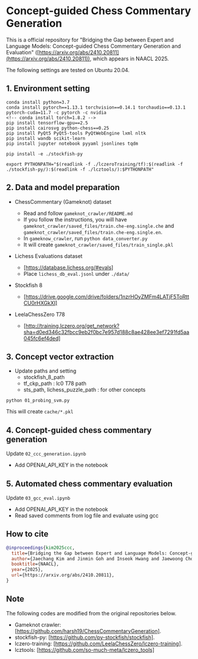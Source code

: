 # Concept-guided Chess Commentary Generation

This is a official repository for "Bridging the Gap between Expert and Language Models: Concept-guided Chess Commentary Generation and Evaluation" ([https://arxiv.org/abs/2410.20811](https://arxiv.org/abs/2410.20811)), which appears in NAACL 2025.


The following settings are tested on Ubuntu 20.04.

## 1. Environment setting

```
conda install python=3.7
conda install pytorch==1.13.1 torchvision==0.14.1 torchaudio==0.13.1 pytorch-cuda=11.7 -c pytorch -c nvidia
<!-- conda install torch=1.8.2 -->
pip install tensorflow-gpu==2.5
pip install cairosvg python-chess==0.25
pip install PyQt5 PyQt5-tools PyQtWebEngine lxml nltk
pip install wandb scikit-learn
pip install jupyter notebook pyyaml jsonlines tqdm

pip install -e ./stockfish-py
```

```
export PYTHONPATH="$(readlink -f ./lczeroTraining/tf):$(readlink -f ./stockfish-py/):$(readlink -f ./lcztools/):$PYTHONPATH"
```

## 2. Data and model preparation

* ChessCommentary (Gameknot) dataset
  * Read and follow `gameknot_crawler/README.md`
  * If you follow the instructions, you will have `gameknot_crawler/saved_files/train.che-eng.single.che` and `gameknot_crawler/saved_files/train.che-eng.single.en`.
  * In `gameknow_crawler`, run `python data_converter.py`
  * It will create `gameknot_crawler/saved_files/train_single.pkl`

* Lichess Evaluations dataset 

  * [https://database.lichess.org/#evals]
  * Place `lichess_db_eval.jsonl` under `./data/`

* Stockfish 8
  * [https://drive.google.com/drive/folders/1nzrHOyZMFm4LATjF5ToRttCU0rHXGkXI]

* LeelaChessZero T78
  * [http://training.lczero.org/get_network?sha=d0ed346c32fbcc9eb2f0bc7e957d188c8ae428ee3ef7291fd5aa045fc6ef4ded]

## 3. Concept vector extraction

* Update paths and setting
  * stockfish_8_path
  * tf_ckp_path : lc0 T78 path
  * sts_path, lichess_puzzle_path : for other concepts

```
python 01_probing_svm.py
```
This will create `cache/*.pkl`

## 4. Concept-guided chess commentary generation

Update `02_ccc_generation.ipynb`
* Add OPENAI_API_KEY in the notebook

## 5. Automated chess commentary evaluation

Update `03_gcc_eval.ipynb`
* Add OPENAI_API_KEY in the notebook
* Read saved comments from log file and evaluate using gcc

## How to cite

```bibtex
@inproceedings{kim2025ccc,
  title={Bridging the Gap between Expert and Language Models: Concept-guided Chess Commentary Generation and Evaluation}, 
  author={Jaechang Kim and Jinmin Goh and Inseok Hwang and Jaewoong Cho and Jungseul Ok},
  booktitle={NAACL},
  year={2025},
  url={https://arxiv.org/abs/2410.20811}, 
}
```

## Note
The following codes are modified from the original repositories below.
* Gameknot crawler: [https://github.com/harsh19/ChessCommentaryGeneration].
* stockfish-py: [https://github.com/py-stockfish/stockfish].
* lczero-training: [https://github.com/LeelaChessZero/lczero-training].
* lcztools: [https://github.com/so-much-meta/lczero_tools]